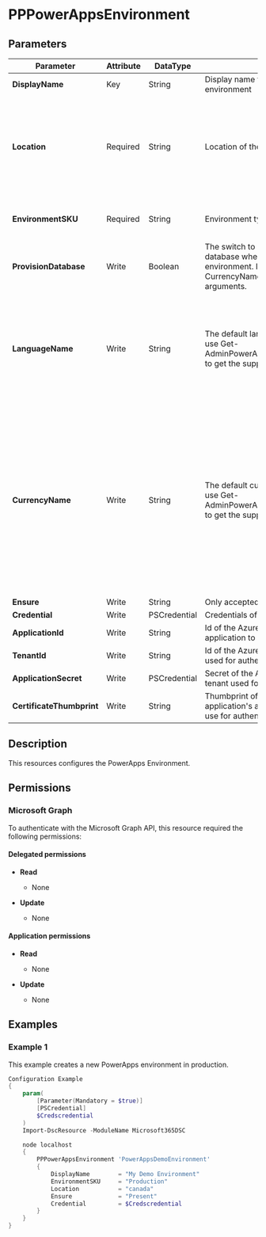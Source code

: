 ﻿# PPPowerAppsEnvironment

## Parameters

| Parameter | Attribute | DataType | Description | Allowed Values |
| --- | --- | --- | --- | --- |
| **DisplayName** | Key | String | Display name for the PowerApps environment | |
| **Location** | Required | String | Location of the PowerApps environment. | `canada`, `unitedstates`, `europe`, `asia`, `australia`, `india`, `japan`, `unitedkingdom`, `unitedstatesfirstrelease`, `southamerica`, `france`, `usgov`, `unitedarabemirates`, `germany`, `switzerland`, `norway`, `korea`, `southafrica` |
| **EnvironmentSKU** | Required | String | Environment type. | `Production`, `Standard`, `Trial`, `Sandbox`, `SubscriptionBasedTrial`, `Teams`, `Developer`, `Basic` |
| **ProvisionDatabase** | Write | Boolean | The switch to provision a Dataverse database when creating the environment. If set, LanguageName and CurrencyName are mandatory to pass as arguments. | |
| **LanguageName** | Write | String | The default languages for the database, use Get-AdminPowerAppCdsDatabaseLanguages to get the support values. | `1033`, `1025`, `1069`, `1026`, `1027`, `3076`, `2052`, `1028`, `1050`, `1029`, `1030`, `1043`, `1061`, `1035`, `1036`, `1110`, `1031`, `1032`, `1037`, `1081`, `1038`, `1040`, `1041`, `1087`, `1042`, `1062`, `1063`, `1044`, `1045`, `1046`, `2070`, `1048`, `1049`, `2074`, `1051`, `1060`, `3082`, `1053`, `1054`, `1055`, `1058`, `1066`, `3098`, `1086`, `1057` |
| **CurrencyName** | Write | String | The default currency for the database, use Get-AdminPowerAppCdsDatabaseCurrencies to get the supported values. | `KZT`, `ZAR`, `ETB`, `AED`, `BHD`, `DZD`, `EGP`, `IQD`, `JOD`, `KWD`, `LBP`, `LYD`, `MAD`, `OMR`, `QAR`, `SAR`, `SYP`, `TND`, `YER`, `CLP`, `INR`, `AZN`, `RUB`, `BYN`, `BGN`, `NGN`, `BDT`, `CNY`, `EUR`, `BAM`, `USD`, `CZK`, `GBP`, `DKK`, `CHF`, `MVR`, `BTN`, `XCD`, `AUD`, `BZD`, `CAD`, `HKD`, `IDR`, `JMD`, `MYR`, `NZD`, `PHP`, `SGD`, `TTD`, `XDR`, `ARS`, `BOB`, `COP`, `CRC`, `CUP`, `DOP`, `GTQ`, `HNL`, `MXN`, `NIO`, `PAB`, `PEN`, `PYG`, `UYU`, `VES`, `IRR`, `XOF`, `CDF`, `XAF`, `HTG`, `ILS`, `HUF`, `AMD`, `ISK`, `JPY`, `GEL`, `KHR`, `KRW`, `KGS`, `LAK`, `MKD`, `MNT`, `BND`, `MMK`, `NOK`, `NPR`, `PKR`, `PLN`, `AFN`, `BRL`, `MDL`, `RON`, `RWF`, `SEK`, `LKR`, `SOS`, `ALL`, `RSD`, `KES`, `TJS`, `THB`, `ERN`, `TMT`, `BWP`, `TRY`, `UAH`, `UZS`, `VND`, `MOP`, `TWD` |
| **Ensure** | Write | String | Only accepted value is 'Present'. | `Present`, `Absent` |
| **Credential** | Write | PSCredential | Credentials of the Power Platform Admin | |
| **ApplicationId** | Write | String | Id of the Azure Active Directory application to authenticate with. | |
| **TenantId** | Write | String | Id of the Azure Active Directory tenant used for authentication. | |
| **ApplicationSecret** | Write | PSCredential | Secret of the Azure Active Directory tenant used for authentication. | |
| **CertificateThumbprint** | Write | String | Thumbprint of the Azure Active Directory application's authentication certificate to use for authentication. | |


## Description

This resources configures the PowerApps Environment.

## Permissions

### Microsoft Graph

To authenticate with the Microsoft Graph API, this resource required the following permissions:

#### Delegated permissions

- **Read**

    - None

- **Update**

    - None

#### Application permissions

- **Read**

    - None

- **Update**

    - None

## Examples

### Example 1

This example creates a new PowerApps environment in production.

```powershell
Configuration Example
{
    param(
        [Parameter(Mandatory = $true)]
        [PSCredential]
        $Credscredential
    )
    Import-DscResource -ModuleName Microsoft365DSC

    node localhost
    {
        PPPowerAppsEnvironment 'PowerAppsDemoEnvironment'
        {
            DisplayName        = "My Demo Environment"
            EnvironmentSKU     = "Production"
            Location           = "canada"
            Ensure             = "Present"
            Credential         = $Credscredential
        }
    }
}
```


